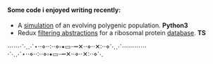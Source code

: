 #### Some code i enjoyed writing recently:

   - A [simulation](https://github.com/rtviii/polygenicity-simulations/blob/master/february/Individual/Individ_T.py) of an evolving polygenic population. __Python3__
   - Redux [filtering abstractions](https://github.com/rtviii/ribosome.xyz-frontend.ts/blob/master/src/redux/reducers/Filters/ActionTypes.ts) for a ribosomal protein [database](https://ribosome.xyz). __TS__ 

⋯⋯⋅⋱⋰⋆⋅⋅⋄⋅⋅∶⋅⋅⋄▫▪▭┈┅✕⋅⋅⋄⋅⋅✕∶⋅⋅⋄⋱⋰⋯⋯⋯⋯⋅⋱⋰⋆⋅⋅⋄⋅⋅∶⋅⋅⋄▫▪▭┈┅✕⋅⋅⋄⋅⋅✕∶⋅⋅⋄⋱


